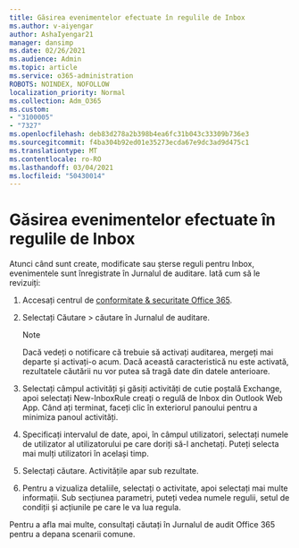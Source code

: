 ```yaml
---
title: Găsirea evenimentelor efectuate în regulile de Inbox
ms.author: v-aiyengar
author: AshaIyengar21
manager: dansimp
ms.date: 02/26/2021
ms.audience: Admin
ms.topic: article
ms.service: o365-administration
ROBOTS: NOINDEX, NOFOLLOW
localization_priority: Normal
ms.collection: Adm_O365
ms.custom:
- "3100005"
- "7327"
ms.openlocfilehash: deb83d278a2b398b4ea6fc31b043c33309b736e3
ms.sourcegitcommit: f4ba304b92ed01e35273ecda67e9dc3ad9d475c1
ms.translationtype: MT
ms.contentlocale: ro-RO
ms.lasthandoff: 03/04/2021
ms.locfileid: "50430014"
---
```

# <a name="find-events-performed-on-inbox-rules"></a>Găsirea evenimentelor efectuate în regulile de Inbox

Atunci când sunt create, modificate sau șterse reguli pentru Inbox, evenimentele sunt înregistrate în Jurnalul de auditare. Iată cum să le revizuiți:

1. Accesați centrul de [conformitate & securitate Office 365](https://go.microsoft.com/fwlink/p/?linkid=2077143).
1. Selectați Căutare > căutare în Jurnalul de auditare.

    > [!NOTE]
    > Dacă vedeți o notificare că trebuie să activați auditarea, mergeți mai departe și activați-o acum. Dacă această caracteristică nu este activată, rezultatele căutării nu vor putea să tragă date din datele anterioare.
1. Selectați câmpul activități și găsiți activități de cutie poștală Exchange, apoi selectați New-InboxRule creați o regulă de Inbox din Outlook Web App. Când ați terminat, faceți clic în exteriorul panoului pentru a minimiza panoul activități.
1. Specificați intervalul de date, apoi, în câmpul utilizatori, selectați numele de utilizator al utilizatorului pe care doriți să-l anchetați. Puteți selecta mai mulți utilizatori în același timp.
1. Selectați căutare. Activitățile apar sub rezultate.
1. Pentru a vizualiza detaliile, selectați o activitate, apoi selectați mai multe informații. Sub secțiunea parametri, puteți vedea numele regulii, setul de condiții și acțiunile pe care le va lua regula.

Pentru a afla mai multe, consultați căutați în Jurnalul de audit Office 365 pentru a depana scenarii comune.